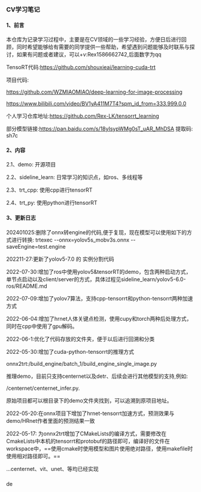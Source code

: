 ### CV学习笔记

#### 1、前言

本仓库为记录学习过程中，主要是在CV领域的一些学习经验，方便日后进行回顾，同时希望能够给有需要的同学提供一些帮助，希望遇到问题能够及时联系与探讨，如果有问题或者建议，可以+v:Rex1586662742,后面数字为qq

TensoRT代码:https://github.com/shouxieai/learning-cuda-trt

项目代码:

https://github.com/WZMIAOMIAO/deep-learning-for-image-processing

https://www.bilibili.com/video/BV1yA411M7T4?spm_id_from=333.999.0.0

个人学习仓库地址:https://github.com/Rex-LK/tensorrt_learning

部分模型链接:https://pan.baidu.com/s/18yIsypWMg0sT_uAR_MhDSA 提取码: sh7c

#### 2、内容

2.1、demo: 开源项目

2.2、sideline_learn: 日常学习的知识点，如ros、多线程等

2.3、trt_cpp: 使用cpp进行tensorRT

2.4、trt_py: 使用python进行tensorRT

#### 3、更新日志
202401025:删除了onnx转engine的代码,便于复现，现在模型可以使用如下的方式进行转换:
    trtexec --onnx=yolov5s_mobv3s.onnx --saveEngine=test.engine

202211-27:更新了yolov5-7.0 的 实例分割代码

2022-07-30:增加了ros中使用yolov5&tensorRT的demo，包含两种启动方式，单节点启动以及client/server的方式，具体过程见sideline_learn/yolov5-6.0-ros/README.md

2022-07-09:增加了yolov7算法，支持cpp-tensorrt和python-tensorrt两种加速方式


2022-06-04:增加了hrnet人体关键点检测，使用cupy和torch两种后处理方式，同时在cpp中使用了gpu解码。

2022-06-1:优化了代码存放的文件夹，便于以后进行回溯和分类

2022-05-30:增加了cuda-python-tensorrt的推理方式

onnx2trt:/build_engine/batch_1/build_engine_single_image.py

推理demo，目前只支持centernet以及detr、后续会进行其他模型的支持,例如:

/centernet/centernet_infer.py.

原始项目都可以根目录下的demo文件夹找到，可以追溯到原项目地址。

2022-05-20:在onnx项目下增加了hrnet-tensorrt加速方式，预测效果与demo/HRnet作者里面的预测结果一致

2022-05-17: 为onnx2trt增加了CMakeLists的编译方式，需要修改在CmakeLists中本机的tensorrt和protobuf的路径即可，编译好的文件在workspace中，==使用cmake时使用模型和图片使用绝对路径，使用makefile时使用相对路径即可。==

...centernet、vit、unet、等均已经实现

### 

de
